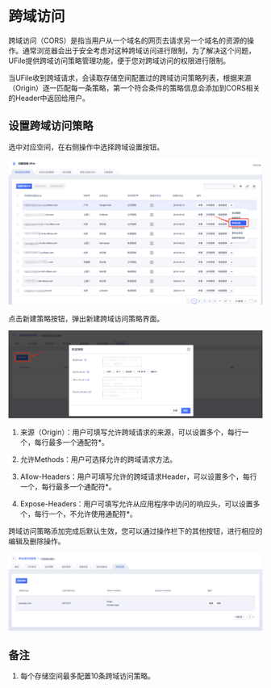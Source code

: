

# 跨域访问

跨域访问（CORS）是指当用户从一个域名的网页去请求另一个域名的资源的操作。通常浏览器会出于安全考虑对这种跨域访问进行限制，为了解决这个问题，UFile提供跨域访问策略管理功能，便于您对跨域访问的权限进行限制。

当UFile收到跨域请求，会读取存储空间配置过的跨域访问策略列表，根据来源（Origin）逐一匹配每一条策略，第一个符合条件的策略信息会添加到CORS相关的Header中返回给用户。

## 设置跨域访问策略

选中对应空间，在右侧操作中选择跨域设置按钮。

![](/images/跨域设置1.png)

点击新建策略按钮，弹出新建跨域访问策略界面。

![](/images/跨域设置2.png)

1. 来源（Origin）：用户可填写允许跨域请求的来源，可以设置多个，每行一个，每行最多一个通配符*。

2. 允许Methods：用户可选择允许的跨域请求方法。

3. Allow-Headers：用户可填写允许的跨域请求Header，可以设置多个，每行一个，每行最多一个通配符*。

4. Expose-Headers：用户可填写允许从应用程序中访问的响应头，可以设置多个，每行一个，不允许使用通配符*。

跨域访问策略添加完成后默认生效，您可以通过操作栏下的其他按钮，进行相应的编辑及删除操作。

![](/images/跨域设置3.png)

## 备注

1. 每个存储空间最多配置10条跨域访问策略。
